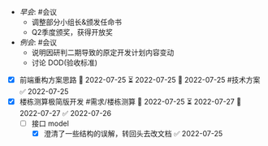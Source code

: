 - _早会_: #会议 
	- 调整部分小组长&颁发任命书
	- Q2季度颁奖，获得开放奖
- _例会_: #会议 
	- 说明因研判二期导致的原定开发计划内容变动
	- 讨论 DOD(验收标准)
- [x] 前端重构方案思路 🛫 2022-07-25 ⏳ 2022-07-25 📅 2022-07-25 #技术方案 ✅ 2022-07-25
- [x] 楼栋测算极简版开发 #需求/楼栋测算 🛫 2022-07-25 ⏳ 2022-07-27 📅 2022-07-27 ✅ 2022-07-26
	- [ ] 接口 model
		- [x] 澄清了一些结构的误解，转回头去改文档 ✅ 2022-07-25
